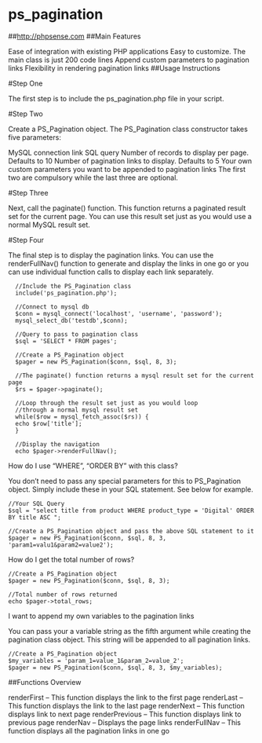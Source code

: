 ps_pagination
=============
##http://phpsense.com
##Main Features

Ease of integration with existing PHP applications
Easy to customize. The main class is just 200 code lines
Append custom parameters to pagination links
Flexibility in rendering pagination links
##Usage Instructions

#Step One

The first step is to include the ps_pagination.php file in your script.

#Step Two

Create a PS_Pagination object. The PS_Pagination class constructor takes five parameters:

MySQL connection link
SQL query
Number of records to display per page. Defaults to 10
Number of pagination links to display. Defaults to 5
Your own custom parameters you want to be appended to pagination links
The first two are compulsory while the last three are optional.

#Step Three

Next, call the paginate() function. This function returns a paginated result set for the current page. You can use this result set just as you would use a normal MySQL result set.

#Step Four

The final step is to display the pagination links. You can use the renderFullNav() function to generate and display the links in one go or you can use individual function calls to display each link separately.

      
      //Include the PS_Pagination class
      include('ps_pagination.php');
      
      //Connect to mysql db
      $conn = mysql_connect('localhost', 'username', 'password');
      mysql_select_db('testdb',$conn);
      
      //Query to pass to pagination class
      $sql = 'SELECT * FROM pages';
      
      //Create a PS_Pagination object
      $pager = new PS_Pagination($conn, $sql, 8, 3);
      
      //The paginate() function returns a mysql result set for the current page
      $rs = $pager->paginate();
      
      //Loop through the result set just as you would loop
      //through a normal mysql result set
      while($row = mysql_fetch_assoc($rs)) {
      echo $row['title'];
      }

      //Display the navigation
      echo $pager->renderFullNav();
How do I use “WHERE”, “ORDER BY” with this class?

You don’t need to pass any special parameters for this to PS_Pagination object. Simply include these in your SQL statement. See below for example.


    //Your SQL Query
    $sql = "select title from product WHERE product_type = 'Digital' ORDER BY title ASC ";

    //Create a PS_Pagination object and pass the above SQL statement to it
    $pager = new PS_Pagination($conn, $sql, 8, 3, 'param1=valu1&param2=value2');
How do I get the total number of rows?


    //Create a PS_Pagination object
    $pager = new PS_Pagination($conn, $sql, 8, 3);

    //Total number of rows returned
    echo $pager->total_rows;
I want to append my own variables to the pagination links

You can pass your a variable string as the fifth argument while creating the pagination class object. This string will be appended to all pagination links.


    //Create a PS_Pagination object
    $my_variables = 'param_1=value_1&param_2=value_2';
    $pager = new PS_Pagination($conn, $sql, 8, 3, $my_variables);
##Functions Overview

renderFirst – This function displays the link to the first page
renderLast – This function displays the link to the last page
renderNext – This function displays link to next page
renderPrevious – This function displays link to previous page
renderNav – Displays the page links
renderFullNav – This function displays all the pagination links in one go
